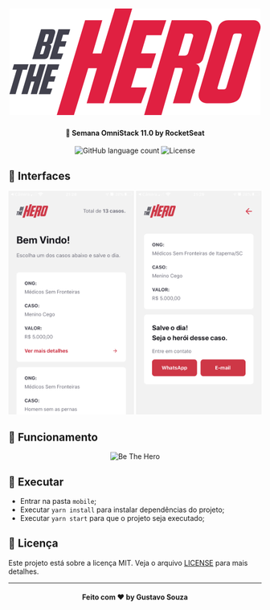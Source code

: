 <h1 align="center">
    <img alt="Be The Hero" src="../.github/logo.svg" />
</h1>

<h4 align="center">
  🚀 Semana OmniStack 11.0 by RocketSeat
</h4>

<p align="center">
  <img alt="GitHub language count" src="https://img.shields.io/github/languages/count/guuhx97/bethehero">
  <img alt="License" src="https://img.shields.io/badge/license-MIT-brightgreen">
</p>

## 📱 Interfaces



<div align="center">
    <img alt="Be The Hero" src="../.github/mobile-inicial.png" width="250px" />
     <img alt="Be The Hero" src="../.github/mobile-caso.png" width="250px" />
</div>

## 🔄 Funcionamento

<div align="center">
    <img alt="Be The Hero" src="../.github/be-the-hero.gif" width="250px" />

</div>

## 🏃 Executar
- Entrar na pasta `mobile`;
 - Executar `yarn install` para instalar dependências do projeto;
 - Executar `yarn start` para que o projeto seja executado;

 ## 📝 Licença
Este projeto está sobre a licença MIT. Veja o arquivo [LICENSE](../LICENSE.md) para mais detalhes.


---
<h4 align="center">
  Feito com ❤️ by Gustavo Souza
</h4>
